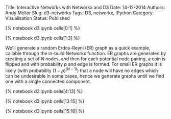 Title: Interactive Networks with Networkx and D3
Date: 14-12-2014
Authors: Andy Mellor
Slug: d3-networks
Tags: D3, networkx, IPython
Category: Visualisation
Status: Published

<!-- PELICAN_BEGIN_SUMMARY -->

{% notebook d3.ipynb cells[0:1] %}

<div id="d3-container-neighbours"></div>

<!-- PELICAN_END_SUMMARY -->

{% notebook d3.ipynb cells[1:3] %}

We'll generate a random Erdos-Reyni (ER) graph as a quick example, callable through the in-build Networkx function. 
ER graphs are generated by creating a set of $N$ nodes, 
and then for each potential node pairing, a coin is flipped and with probability $p$ and edge is formed. 
For small ER graphs it is likely (with probability $(1-p)^{(N-1)}$) that a node will have no edges which can be undesirable in some cases, 
hence we generate graphs untill we find one with a single connected component.

{% notebook d3.ipynb cells[4:13] %}


<div id="d3-container-degree"></div>

{% notebook d3.ipynb cells[13:15] %}

<div id="d3-container-neighbours"></div>

{% notebook d3.ipynb cells[15:16] %}

<style>
.node {stroke: #fff; stroke-width: 1.5px;}
.link {stroke: #999; stroke-opacity: .6;}
div#d3-container-neighbours { margin-left: auto; margin-right: auto; position: relative;}
div#d3-container-degree { margin-left: auto; margin-right: auto; position: relative;}
</style>

<script src="http://d3js.org/d3.v3.min.js" charset="utf-8"></script>

<script>
    // Parameter declaration, the height and width of our viz.
    var width2 = 600,
        height2 = 250;

    // Colour scale for node colours.
    var color2 = d3.scale.category10();

    // We create a force-directed dynamic graph layout.
    // D3 has number of layouts - refer to the documentation.
    var force2 = d3.layout.force()
        .charge(-120)
        .linkDistance(30)
        .size([width2, height2]);

    // We select the <div> we created earlier and add an <svg> container.
    // SVG = Scalable Vector Graphics
    var svg2 = d3.select("#d3-container-degree").select("svg")
    if (svg2.empty()) {
        svg2 = d3.select("#d3-container-degree").append("svg")
                    .attr("width", width2)
                    .attr("height", height2);
    }
        
    // We load the JSON network file.
    d3.json("/blog/data/graph.json", function(error, graph2) {
        // Within this block, the network has been loaded
        // and stored in the 'graph' object.
        
        // We load the nodes and links into the force-directed
        // graph and initialise the dynamics.
        force2.nodes(graph2.nodes)
            .links(graph2.links)
            .start();

        // We create a <line> SVG element for each link
        // in the graph.
        var link2 = svg2.selectAll(".link")
            .data(graph2.links)
            .enter().append("line")
            .attr("class", "link");

        // We create a <circle> SVG element for each node
        // in the graph, and we specify a few attributes.
        var node2 = svg2.selectAll(".node")
            .data(graph2.nodes)
            .enter().append("circle")
            .attr("class", "node")
            .attr("r", 5)  // radius
            .style("fill", function(d) {
                // We colour the node depending on the degree.
                return color2(d.degree); 
            })
            .call(force2.drag);

        // The label each node its node number from the networkx graph.
        node2.append("title")
            .text(function(d) { return d.id; });
        
        

        // We bind the positions of the SVG elements
        // to the positions of the dynamic force-directed graph,
        // at each time step.
        force2.on("tick", function() {
            link2.attr("x1", function(d) { return d.source.x; })
                .attr("y1", function(d) { return d.source.y; })
                .attr("x2", function(d) { return d.target.x; })
                .attr("y2", function(d) { return d.target.y; });

            node2.attr("cx", function(d) { return d.x; })
                .attr("cy", function(d) { return d.y; });
        });
    });
</script>

<script src="http://d3js.org/d3.v3.min.js" charset="utf-8"></script>
     
<script>
    // Parameter declaration, the height and width of our viz.
    var width = 600,
        height = 250;

    // Colour scale for node colours.
    var color = d3.scale.category10();

    // We create a force-directed dynamic graph layout.
    // D3 has number of layouts - refer to the documentation.
    var force = d3.layout.force()
        .charge(-120)
        .linkDistance(30)
        .size([width, height]);

    // We select the <div> we created earlier and add an <svg> container.
    // SVG = Scalable Vector Graphics
    var svg = d3.selectAll("#d3-container-neighbours").select("svg")
    if (svg.empty()) {
        svg = d3.selectAll("#d3-container-neighbours").append("svg")
                    .attr("width", width)
                    .attr("height", height);
    }
    
    // We load the JSON network file.
    d3.json("/blog/data/graph.json", function(error, graph) {
        // Within this block, the network has been loaded
        // and stored in the 'graph' object.
        
        // We load the nodes and links into the force-directed
        // graph and initialise the dynamics.
        force.nodes(graph.nodes)
            .links(graph.links)
            .start();

        // We create a <line> SVG element for each link
        // in the graph.
        var link = svg.selectAll(".link")
            .data(graph.links)
            .enter().append("line")
            .attr("class", "link");

        //Toggle stores whether the highlighting is on
        var toggle = 0;
        //Create an array logging what is connected to what
        var linkedByIndex = {};

        for (var i = 0; i < graph.nodes.length; i++) {
            linkedByIndex[i + "," + i] = 1;
        };

        graph.links.forEach(function (d) {
            linkedByIndex[d.source.index + "," + d.target.index] = 1;
        });

        //This function looks up whether a pair are neighbours
        function neighboring(a, b) {
            return linkedByIndex[a.index + "," + b.index];
        }

        function connectedNodes() {
            if (toggle == 0) {
                //Reduce the opacity of all but the neighbouring nodes
                var d = d3.select(this).node().__data__;
                node.style("opacity", function (o) {
                    return neighboring(d, o) | neighboring(o, d) ? 1 : 0.3;
                });
                link.style("opacity", function (o) {
                    return d.index==o.source.index | d.index==o.target.index ? 1 : 0.8;
                });
                link.style("stroke-width", function (o) {
                    return d.index==o.source.index | d.index==o.target.index ? 3 : 0.8;
                });
                //Reduce the op
                toggle = 1;
            } else {
                //Put them back to opacity=1
                node.style("opacity", 1);
                link.style("opacity", 1);
                link.style("stroke-width", 1);
                toggle = 0;
            }
        }    
        
        // We create a <circle> SVG element for each node
        // in the graph, and we specify a few attributes.
        var node = svg.selectAll(".node")
            .data(graph.nodes)
            .enter().append("circle")
            .attr("class", "node")
            .attr("r", 5)  // radius
            .style("fill", function(d) {
                // We colour the node depending on the degree.
                return color(d.parity); 
            })
            .call(force.drag)
            .on('dblclick', connectedNodes);

        // The label each node its node number from the networkx graph.
        node.append("title")
        .text(function(d) { return "Node: " + d.id + "\n" + "Degree: " + d.degree + "\n" + "Katz: " + d.katz;});
        
        // We bind the positions of the SVG elements
        // to the positions of the dynamic force-directed graph,
        // at each time step.
        force.on("tick", function() {
            link.attr("x1", function(d) { return d.source.x; })
                .attr("y1", function(d) { return d.source.y; })
                .attr("x2", function(d) { return d.target.x; })
                .attr("y2", function(d) { return d.target.y; });

            node.attr("cx", function(d) { return d.x; })
                .attr("cy", function(d) { return d.y; });        
            
        });
    });
</script>